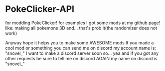 # PokeClicker-API

for modding PokeClicker!
for examples I got some mods at my github page!
like:
making all pokemons 3D
and... that's prob it(the randomizer does not work)

Anyway hope it helps you to make some AWESOME mods
If you made a cool mod or something you can send me on discord my account name is: "snovel_"
I want to make a discord server soon so... yea 
and if you got any other requests be sure to tell me on discord AGAIN my name on discord is "snovel_"
